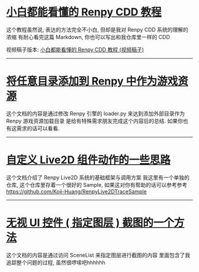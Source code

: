 # [小白都能看懂的 Renpy CDD 教程](Markdown/小白都能看懂的%20Renpy%20CDD%20教程.md)
这个教程虽然说, 表达的方法完全不小白, 但却是我对 Renpy CDD 系统的理解的浓缩
有耐心看完这篇 Markdown, 你也可以写出和我仓库里一样的 CDD
 
视频稿子版本: [小白都能看懂的 Renpy CDD 教程 (视频稿子)](Markdown/小白都能看懂的%20Renpy%20CDD%20教程%20(%20视频稿子%20).md)

---
# [将任意目录添加到 Renpy 中作为游戏资源](Markdown/将任意目录添加到%20Renpy%20中作为游戏资源.md)
这个文档的内容是通过修改 Renpy 引擎的 loader.py 来达到添加外部目录作为 Renpy 游戏资源加载目录
是给有特殊需求朋友完成这个内容后的总结. 如果你也有这需求的话可以看看.

---
# [自定义 Live2D 组件动作的一些思路](Markdown/自定义%20Live2D%20组件动作的一些思路.md)
这个文档介绍了 Renpy Live2D 系统的基础框架与调用方案
我这里有一个单独的仓库, 这个仓库里存着一个很好的 Sample, 如果这对你有帮助的话可以参考参考
https://github.com/Koji-Huang/RenpyLive2DTraceSample

---
# [无视 UI 控件 ( 指定图层 ) 截图的一个方法](Markdown/无视%20UI%20控件%20(%20指定图层%20)%20截图的一个方法.md)
这个文档的内容是通过访问 SceneList 来指定图层进行截图的内容
里面包含了我追踪整个问题的过程, 虽然很啰嗦吧hhhhhh